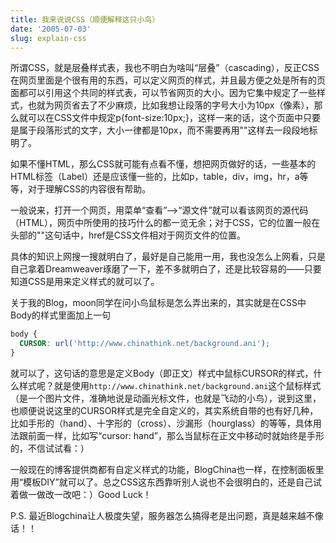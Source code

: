 ```yaml
---
title: 我来说说CSS（顺便解释这只小鸟）
date: '2005-07-03'
slug: explain-css
---
```


所谓CSS，就是层叠样式表，我也不明白为啥叫“层叠”（cascading），反正CSS在网页里面是个很有用的东西，可以定义网页的样式，并且最方便之处是所有的页面都可以引用这个共同的样式表，可以节省网页的大小。因为它集中规定了一些样式，也就为网页省去了不少麻烦，比如我想让段落的字号大小为10px（像素），那么就可以在CSS文件中规定p{font-size:10px;}，这样一来的话，这个页面中只要是属于段落形式的文字，大小一律都是10px，而不需要再用""这样去一段段地标明了。

如果不懂HTML，那么CSS就可能有点看不懂，想把网页做好的话，一些基本的HTML标签（Label）还是应该懂一些的，比如p，table，div，img，hr，a等等，对于理解CSS的内容很有帮助。

一般说来，打开一个网页，用菜单“查看”-->“源文件”就可以看该网页的源代码（HTML），网页中所使用的技巧什么的都一览无余；对于CSS，它的位置一般在头部的""这句话中，href是CSS文件相对于网页文件的位置。

具体的知识上网搜一搜就明白了，最好是自己能用一用，我也没怎么上网看，只是自己拿着Dreamweaver琢磨了一下，差不多就明白了，还是比较容易的——只要知道CSS是用来定义样式的就可以了。

关于我的Blog，moon同学在问小鸟鼠标是怎么弄出来的，其实就是在CSS中Body的样式里面加上一句

```css
body {
  CURSOR: url('http://www.chinathink.net/background.ani');
}
```

就可以了，这句话的意思是定义Body（即正文）样式中鼠标CURSOR的样式，什么样式呢？就是使用`http://www.chinathink.net/background.ani`这个鼠标样式（是一个图片文件，准确地说是动画光标文件，也就是飞动的小鸟），说到这里，也顺便说说这里的CURSOR样式是完全自定义的，其实系统自带的也有好几种，比如手形的（hand）、十字形的（cross）、沙漏形（hourglass）的等等，具体用法跟前面一样，比如写“cursor: hand”，那么当鼠标在正文中移动时就始终是手形的，不信试试看：）

一般现在的博客提供商都有自定义样式的功能，BlogChina也一样，在控制面板里用“模板DIY”就可以了。总之CSS这东西靠听别人说也不会很明白的，还是自己试着做一做改一改吧：）Good Luck！

P.S. 最近Blogchina让人极度失望，服务器怎么搞得老是出问题，真是越来越不像话！！
